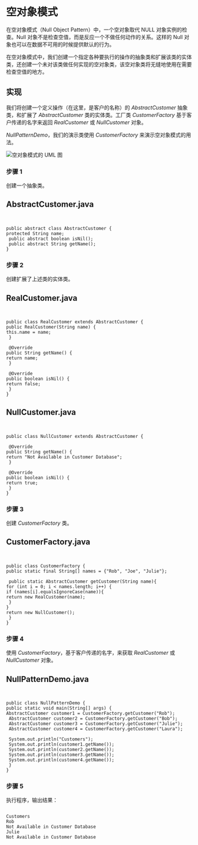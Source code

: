 # 空对象模式


在空对象模式（Null Object Pattern）中，一个空对象取代 NULL 对象实例的检查。Null 对象不是检查空值，而是反应一个不做任何动作的关系。这样的 Null 对象也可以在数据不可用的时候提供默认的行为。


在空对象模式中，我们创建一个指定各种要执行的操作的抽象类和扩展该类的实体类，还创建一个未对该类做任何实现的空对象类，该空对象类将无缝地使用在需要检查空值的地方。


## 实现


我们将创建一个定义操作（在这里，是客户的名称）的 *AbstractCustomer* 抽象类，和扩展了 *AbstractCustomer* 类的实体类。工厂类 *CustomerFactory* 基于客户传递的名字来返回 *RealCustomer* 或 *NullCustomer* 对象。


*NullPatternDemo*，我们的演示类使用 *CustomerFactory* 来演示空对象模式的用法。


![空对象模式的 UML 图](/wp-content/uploads/2014/08/null_pattern_uml_diagram.jpg)
### 步骤 1


创建一个抽象类。



## AbstractCustomer.java

```


public abstract class AbstractCustomer {
protected String name;
 public abstract boolean isNil();
 public abstract String getName();
}
```



### 步骤 2


创建扩展了上述类的实体类。



## RealCustomer.java

```


public class RealCustomer extends AbstractCustomer {
public RealCustomer(String name) {
this.name = name; 
 }

 @Override
public String getName() {
return name;
 }

 @Override
public boolean isNil() {
return false;
 }
}
```




## NullCustomer.java

```


public class NullCustomer extends AbstractCustomer {

 @Override
public String getName() {
return "Not Available in Customer Database";
 }

 @Override
public boolean isNil() {
return true;
 }
}
```



### 步骤 3


创建 *CustomerFactory* 类。



## CustomerFactory.java

```


public class CustomerFactory {
public static final String[] names = {"Rob", "Joe", "Julie"};

 public static AbstractCustomer getCustomer(String name){
for (int i = 0; i < names.length; i++) {
if (names[i].equalsIgnoreCase(name)){
return new RealCustomer(name);
 }
}
return new NullCustomer();
 }
}
```



### 步骤 4


使用 *CustomerFactory*，基于客户传递的名字，来获取 *RealCustomer* 或 *NullCustomer* 对象。



## NullPatternDemo.java

```


public class NullPatternDemo {
public static void main(String[] args) {
AbstractCustomer customer1 = CustomerFactory.getCustomer("Rob");
 AbstractCustomer customer2 = CustomerFactory.getCustomer("Bob");
 AbstractCustomer customer3 = CustomerFactory.getCustomer("Julie");
 AbstractCustomer customer4 = CustomerFactory.getCustomer("Laura");

 System.out.println("Customers");
 System.out.println(customer1.getName());
 System.out.println(customer2.getName());
 System.out.println(customer3.getName());
 System.out.println(customer4.getName());
 }
}
```



### 步骤 5


执行程序，输出结果：



```

Customers
Rob
Not Available in Customer Database
Julie
Not Available in Customer Database

```

